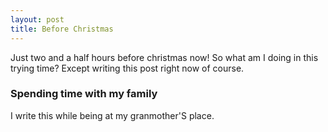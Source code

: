 ```yaml
---
layout: post
title: Before Christmas
---
```


Just two and a half hours before christmas now! So what am I doing in this trying time? Except writing this post right now of course.

### Spending time with my family

I write this while being at my granmother'S place.
